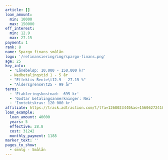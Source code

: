 ```yaml
---
article: []
loan_amount:
  min: 10000
  max: 150000
eff_interest:
  min: 12.9
  max: 27.15
payment: 1
rank: 8
name: Spargo finans smålån
logo: '/refinansiering/img/spargo-finans.png'
age: 25
key_info:
  - 'Lånebeløp: 10,000 - 150,000 kr'
  - Nedbetalingstid 1 - 5 år
  - "Effektiv Rente\t12.9 - 27.15 %"
  - "Aldersgrense\t25 - 99 år"
terms:
  - 'Etableringskostnad:  695 kr'
  - 'Godtar betalingsanmerkninger: Nei'
  - 'Inntektskrav: 120 000 kr'
affiliate: https://track.adtraction.com/t/t?a=1268023440&as=1560627241&t=2&tk=1
loan_example:
  loan_amount: 40000
  years: 5
  effective: 28.8
  cost: 31242
  monthly_payment: 1188
marker_text: ''
pages_to_show:
  - smnlg - Smålån
---
```

